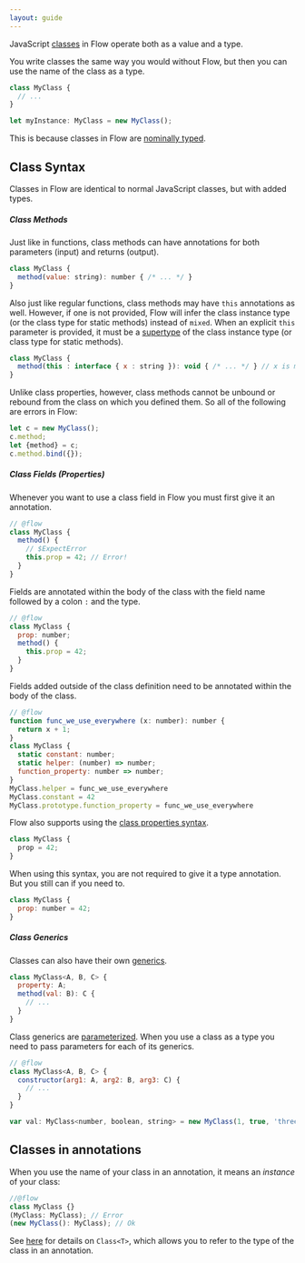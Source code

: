```yaml
---
layout: guide
---
```


JavaScript [classes](https://developer.mozilla.org/en-US/docs/Web/JavaScript/Reference/Classes)
in Flow operate both as a value and a type.

You write classes the same way you would without Flow, but then you can use the
name of the class as a type.

```js
class MyClass {
  // ...
}

let myInstance: MyClass = new MyClass();
```

This is because classes in Flow are [nominally typed](../../lang/nominal-structural).

## Class Syntax <a class="toc" id="toc-class-syntax" href="#toc-class-syntax"></a>

Classes in Flow are identical to normal JavaScript classes, but with added
types.

##### Class Methods <a class="toc" id="toc-class-methods" href="#toc-class-methods"></a>

Just like in functions, class methods can have annotations for both parameters
(input) and returns (output).

```js
class MyClass {
  method(value: string): number { /* ... */ }
}
```

Also just like regular functions, class methods may have `this` annotations as well.
However, if one is not provided, Flow will infer the class instance type (or the class type for static methods)
instead of `mixed`. When an explicit `this` parameter is provided, it must be a [supertype](../../lang/subtypes/) of
the class instance type (or class type for static methods).

```js
class MyClass {
  method(this : interface { x : string }): void { /* ... */ } // x is missing in `MyClass`
}
```


Unlike class properties, however, class methods cannot be unbound or rebound from
the class on which you defined them. So all of the following are errors in Flow:

```js
let c = new MyClass();
c.method;
let {method} = c;
c.method.bind({});
```

##### Class Fields (Properties) <a class="toc" id="toc-class-fields-properties" href="#toc-class-fields-properties"></a>

Whenever you want to use a class field in Flow you must first give it an
annotation.

```js
// @flow
class MyClass {
  method() {
    // $ExpectError
    this.prop = 42; // Error!
  }
}
```

Fields are annotated within the body of the class with the field name followed
by a colon `:` and the type.

```js
// @flow
class MyClass {
  prop: number;
  method() {
    this.prop = 42;
  }
}
```

Fields added outside of the class definition need to be annotated within the body
of the class.

```js
// @flow
function func_we_use_everywhere (x: number): number {
  return x + 1;
}
class MyClass {
  static constant: number;
  static helper: (number) => number;
  function_property: number => number;
}
MyClass.helper = func_we_use_everywhere
MyClass.constant = 42
MyClass.prototype.function_property = func_we_use_everywhere
```

Flow also supports using the [class properties syntax](https://developer.mozilla.org/en-US/docs/Web/JavaScript/Reference/Classes#field_declarations).

```js
class MyClass {
  prop = 42;
}
```

When using this syntax, you are not required to give it a type annotation. But
you still can if you need to.

```js
class MyClass {
  prop: number = 42;
}
```

##### Class Generics <a class="toc" id="toc-class-generics" href="#toc-class-generics"></a>

Classes can also have their own [generics](../generics/).

```js
class MyClass<A, B, C> {
  property: A;
  method(val: B): C {
    // ...
  }
}
```

Class generics are [parameterized](../generics/#toc-parameterized-generics).
When you use a class as a type you need to pass parameters for each of its
generics.

```js
// @flow
class MyClass<A, B, C> {
  constructor(arg1: A, arg2: B, arg3: C) {
    // ...
  }
}

var val: MyClass<number, boolean, string> = new MyClass(1, true, 'three');
```

## Classes in annotations<a class="toc" id="toc-classes-in-annotations" href="#toc-classes-in-annotations"></a>

When you use the name of your class in an annotation, it means an _instance_ of your class:

```js
//@flow
class MyClass {}
(MyClass: MyClass); // Error
(new MyClass(): MyClass); // Ok
```

See [here](../utilities/#toc-class) for details on `Class<T>`, which allows you
to refer to the type of the class in an annotation.
